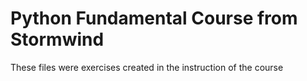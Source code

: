 # Python Fundamental Course from Stormwind

These files were exercises created in the instruction of the course
